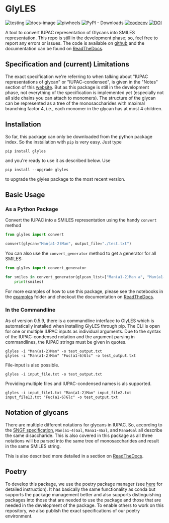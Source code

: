 # GlyLES

![testing](https://github.com/kalininalab/glyles/actions/workflows/test.yaml/badge.svg)
![docs-image](https://readthedocs.org/projects/glyles/badge/?version=latest)
![piwheels](https://img.shields.io/piwheels/v/glyles) 
![PyPI - Downloads](https://img.shields.io/pypi/dm/glyles) 
[![codecov](https://codecov.io/gh/kalininalab/GlyLES/branch/main/graph/badge.svg)](https://codecov.io/gh/kalininalab/glyles)
[![DOI](https://zenodo.org/badge/431874597.svg)](https://zenodo.org/badge/latestdoi/431874597)

A tool to convert IUPAC representation of Glycans into SMILES representation. This repo is still in the development 
phase; so, feel free to report any errors or issues. The code is available on 
[github](https://github.com/kalininalab/GlyLES/) and the documentation can be found on 
[ReadTheDocs](https://glyles.readthedocs.io/en/latest/index.html).

## Specification and (current) Limitations

The exact specification we're referring to when talking about "IUPAC representations of glycan" or "IUPAC-condensed", 
is given in the "Notes" section of this [website](https://www.ncbi.nlm.nih.gov/glycans/snfg.html). But as this package 
is still in the development phase, not everything of the specification is implemented yet (especially not all side 
chains you can attach to monomers). The structure of the glycan can be represented as a tree of the monosaccharides 
with maximal branching factor 4, i.e., each monomer in the glycan has at most 4 children.

## Installation

So far, this package can only be downloaded from the python package index. So the installation with `pip` is very easy.
Just type

``````shell
pip install glyles
``````

and you're ready to use it as described below. Use 

``````shell
pip install --upgrade glyles
``````

to upgrade the glyles package to the most recent version.

## Basic Usage

### As a Python Package

Convert the IUPAC into a SMILES representation using the handy `convert` method

``````python
from glyles import convert

convert(glycan="Man(a1-2)Man", output_file="./test.txt")
``````

You can also use the `convert_generator` method to get a generator for all SMILES:

``````python
from glyles import convert_generator

for smiles in convert_generator(glycan_list=["Man(a1-2)Man a", "Man(a1-2)Man b"]):
    print(smiles)
``````

For more examples of how to use this package, please see the notebooks in the 
[examples](https://github.com/kalininalab/GlyLES/tree/dev/examples) folder and checkout the documentation on 
[ReadTheDocs](https://glyles.readthedocs.io/en/latest/index.html).

### In the Commandline

As of version 0.5.9, there is a commandline interface to GlyLES which is automatically installed when installing GlyLES 
through pip. The CLI is open for one or multiple IUPAC inputs as individual arguments. Due to the syntax of the 
IUPAC-condensed notation and the argument parsing in commandlines, the IUPAC strings must be given in quotes.

``````shell
glyles -i "Man(a1-2)Man" -o test_output.txt
glyles -i "Man(a1-2)Man" "Fuc(a1-6)Glc" -o test_output.txt
``````

File-input is also possible.
``````shell
glyles -i input_file.txt -o test_output.txt
``````

Providing multiple files and IUPAC-condensed names is als supported.
``````shell
glyles -i input_file1.txt "Man(a1-2)Man" input_file2.txt input_file13.txt "Fuc(a1-6)Glc" -o test_output.txt
``````

## Notation of glycans

There are multiple different notations for glycans in IUPAC. So, according to the 
[SNGF specification](https://www.ncbi.nlm.nih.gov/glycans/snfg.html), `Man(a1-4)Gal`, `Mana1-4Gal`, and `Mana4Gal` 
all describe the same disaccharide. This is also covered in this package as all three notations will be parsed into the 
same tree of monosaccharides and result in the same SMILES string.

This is also described more detailed in a section on [ReadTheDocs]().

## Poetry

To develop this package, we use the poetry package manager (see [here](https://python-poetry.org/) for detailed
instruction). It has basically the same functionality as conda but supports the package management better and also 
supports distinguishing packages into those that are needed to use the package and those that are needed in the 
development of the package. To enable others to work on this repository, we also publish the exact 
specifications of our poetry environment.
